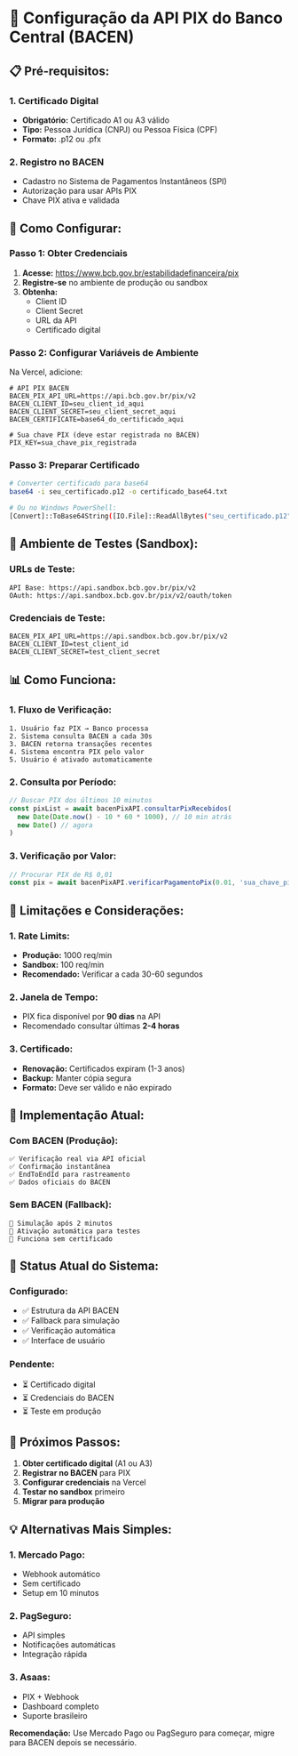 # 🏦 Configuração da API PIX do Banco Central (BACEN)

## 📋 **Pré-requisitos:**

### **1. Certificado Digital**
- **Obrigatório:** Certificado A1 ou A3 válido
- **Tipo:** Pessoa Jurídica (CNPJ) ou Pessoa Física (CPF)
- **Formato:** .p12 ou .pfx

### **2. Registro no BACEN**
- Cadastro no Sistema de Pagamentos Instantâneos (SPI)
- Autorização para usar APIs PIX
- Chave PIX ativa e validada

## 🔧 **Como Configurar:**

### **Passo 1: Obter Credenciais**

1. **Acesse:** https://www.bcb.gov.br/estabilidadefinanceira/pix
2. **Registre-se** no ambiente de produção ou sandbox
3. **Obtenha:**
   - Client ID
   - Client Secret
   - URL da API
   - Certificado digital

### **Passo 2: Configurar Variáveis de Ambiente**

Na Vercel, adicione:

```env
# API PIX BACEN
BACEN_PIX_API_URL=https://api.bcb.gov.br/pix/v2
BACEN_CLIENT_ID=seu_client_id_aqui
BACEN_CLIENT_SECRET=seu_client_secret_aqui
BACEN_CERTIFICATE=base64_do_certificado_aqui

# Sua chave PIX (deve estar registrada no BACEN)
PIX_KEY=sua_chave_pix_registrada
```

### **Passo 3: Preparar Certificado**

```bash
# Converter certificado para base64
base64 -i seu_certificado.p12 -o certificado_base64.txt

# Ou no Windows PowerShell:
[Convert]::ToBase64String([IO.File]::ReadAllBytes("seu_certificado.p12"))
```

## 🧪 **Ambiente de Testes (Sandbox):**

### **URLs de Teste:**
```
API Base: https://api.sandbox.bcb.gov.br/pix/v2
OAuth: https://api.sandbox.bcb.gov.br/pix/v2/oauth/token
```

### **Credenciais de Teste:**
```env
BACEN_PIX_API_URL=https://api.sandbox.bcb.gov.br/pix/v2
BACEN_CLIENT_ID=test_client_id
BACEN_CLIENT_SECRET=test_client_secret
```

## 📊 **Como Funciona:**

### **1. Fluxo de Verificação:**
```
1. Usuário faz PIX → Banco processa
2. Sistema consulta BACEN a cada 30s
3. BACEN retorna transações recentes
4. Sistema encontra PIX pelo valor
5. Usuário é ativado automaticamente
```

### **2. Consulta por Período:**
```javascript
// Buscar PIX dos últimos 10 minutos
const pixList = await bacenPixAPI.consultarPixRecebidos(
  new Date(Date.now() - 10 * 60 * 1000), // 10 min atrás
  new Date() // agora
)
```

### **3. Verificação por Valor:**
```javascript
// Procurar PIX de R$ 0,01
const pix = await bacenPixAPI.verificarPagamentoPix(0.01, 'sua_chave_pix')
```

## 🚨 **Limitações e Considerações:**

### **1. Rate Limits:**
- **Produção:** 1000 req/min
- **Sandbox:** 100 req/min
- **Recomendado:** Verificar a cada 30-60 segundos

### **2. Janela de Tempo:**
- PIX fica disponível por **90 dias** na API
- Recomendado consultar últimas **2-4 horas**

### **3. Certificado:**
- **Renovação:** Certificados expiram (1-3 anos)
- **Backup:** Manter cópia segura
- **Formato:** Deve ser válido e não expirado

## 🔧 **Implementação Atual:**

### **Com BACEN (Produção):**
```
✅ Verificação real via API oficial
✅ Confirmação instantânea
✅ EndToEndId para rastreamento
✅ Dados oficiais do BACEN
```

### **Sem BACEN (Fallback):**
```
🧪 Simulação após 2 minutos
🧪 Ativação automática para testes
🧪 Funciona sem certificado
```

## 📱 **Status Atual do Sistema:**

### **Configurado:**
- ✅ Estrutura da API BACEN
- ✅ Fallback para simulação
- ✅ Verificação automática
- ✅ Interface de usuário

### **Pendente:**
- ⏳ Certificado digital
- ⏳ Credenciais do BACEN
- ⏳ Teste em produção

## 🎯 **Próximos Passos:**

1. **Obter certificado digital** (A1 ou A3)
2. **Registrar no BACEN** para PIX
3. **Configurar credenciais** na Vercel
4. **Testar no sandbox** primeiro
5. **Migrar para produção**

## 💡 **Alternativas Mais Simples:**

### **1. Mercado Pago:**
- Webhook automático
- Sem certificado
- Setup em 10 minutos

### **2. PagSeguro:**
- API simples
- Notificações automáticas
- Integração rápida

### **3. Asaas:**
- PIX + Webhook
- Dashboard completo
- Suporte brasileiro

**Recomendação:** Use Mercado Pago ou PagSeguro para começar, migre para BACEN depois se necessário.